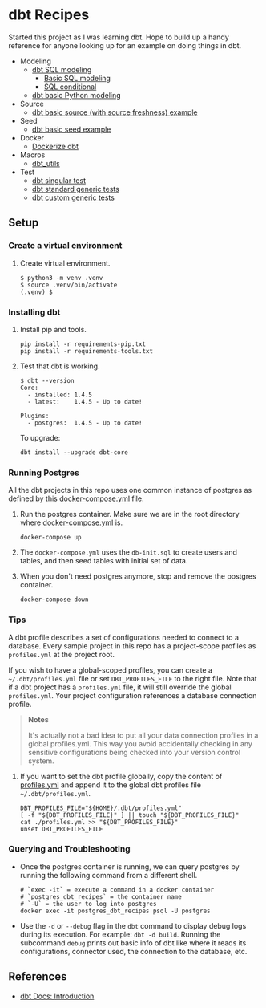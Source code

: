 # dbt Recipes

Started this project as I was learning dbt. Hope to build up a handy reference for anyone looking up for an example on doing things in dbt.

* Modeling
  * [dbt SQL modeling](modeling/sql)
    * [Basic SQL modeling](modeling/sql/basic)
    * [SQL conditional](modeling/sql/conditional)
  * [dbt basic Python modeling](modeling/python)
* Source
  * [dbt basic source (with source freshness) example](source/basic)
* Seed
  * [dbt basic seed example](seed/basic)
* Docker
  * [Dockerize dbt](docker)
* Macros
  * [dbt_utils](macros/dbt_utils)
* Test
  * [dbt singular test](test/singular)
  * [dbt standard generic tests](test/generic)
  * [dbt custom generic tests](test/custom)

## Setup

### Create a virtual environment

1. Create virtual environment.

   ```shell
   $ python3 -m venv .venv
   $ source .venv/bin/activate
   (.venv) $
   ```

### Installing dbt

1. Install pip and tools.

   ```shell
   pip install -r requirements-pip.txt
   pip install -r requirements-tools.txt
   ```

1. Test that dbt is working.
   
   ```shell
   $ dbt --version
   Core:
     - installed: 1.4.5
     - latest:    1.4.5 - Up to date!
    
   Plugins:
     - postgres:  1.4.5 - Up to date!
   ```
   
   To upgrade:
   
   ```shell
   dbt install --upgrade dbt-core
   ```

### Running Postgres

All the dbt projects in this repo uses one common instance of postgres as defined by this [docker-compose.yml](docker-compose.yml) file.

1. Run the postgres container. Make sure we are in the root directory where [docker-compose.yml](docker-compose.yml) is.

   ```shell
   docker-compose up
   ```

1. The `docker-compose.yml` uses the `db-init.sql` to create users and tables, and then seed tables with initial set of data.

1. When you don't need postgres anymore, stop and remove the postgres container.

   ```shell
   docker-compose down
   ```

### Tips

A dbt profile describes a set of configurations needed to connect to a database. Every sample project in this repo has a project-scope profiles as `profiles.yml` at the project root.

If you wish to have a global-scoped profiles, you can create a `~/.dbt/profiles.yml` file or set `DBT_PROFILES_FILE` to the right file. Note that if a dbt project has a `profiles.yml` file, it will still override the global `profiles.yml`. Your project configuration references a database connection profile. 

> **Notes**
> 
> It's actually not a bad idea to put all your data connection profiles in a global profiles.yml. This way you avoid accidentally checking in any sensitive configurations being checked into your version control system.  

1. If you want to set the dbt profile globally, copy the content of [profiles.yml](modeling/sql/basic/profiles.yml) and append it to the global dbt profiles file `~/.dbt/profiles.yml`.  

   ```shell
   DBT_PROFILES_FILE="${HOME}/.dbt/profiles.yml"
   [ -f "${DBT_PROFILES_FILE}" ] || touch "${DBT_PROFILES_FILE}"
   cat ./profiles.yml >> "${DBT_PROFILES_FILE}"
   unset DBT_PROFILES_FILE  
   ```

### Querying and Troubleshooting

* Once the postgres container is running, we can query postgres by running the following command from a different shell.

   ```shell
   # `exec -it` = execute a command in a docker container
   # `postgres_dbt_recipes` = the container name 
   # `-U` = the user to log into postgres
   docker exec -it postgres_dbt_recipes psql -U postgres
   ```

* Use the `-d` or `--debug` flag in the `dbt` command to display debug logs during its execution. For example: `dbt -d build`. Running the subcommand `debug` prints out basic info of dbt like where it reads its configurations, connector used, the connection to the database, etc.

## References

* [dbt Docs: Introduction](https://docs.getdbt.com/docs/introduction)

